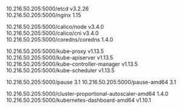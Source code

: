 10.216.50.205:5000/etcd                                    v3.2.26      
10.216.50.205:5000/nginx                                   1.15 

10.216.50.205:5000/calico/node                             v3.4.0              
10.216.50.205:5000/calico/cni                              v3.4.0              
10.216.50.205:5000/coredns/coredns                         1.4.0    


10.216.50.205:5000/kube-proxy                              v1.13.5             
10.216.50.205:5000/kube-apiserver                          v1.13.5             
10.216.50.205:5000/kube-controller-manager                 v1.13.5             
10.216.50.205:5000/kube-scheduler                          v1.13.5             

10.216.50.205:5000/pause                                   3.1
10.216.50.205:5000/pause-amd64                             3.1                 
                 
10.216.50.205:5000/cluster-proportional-autoscaler-amd64   1.4.0               
10.216.50.205:5000/kubernetes-dashboard-amd64              v1.10.1
